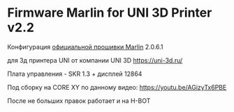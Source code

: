 
# Firmware Marlin for UNI 3D Printer v2.2

Конфигурация <a href="https://github.com/MarlinFirmware/Marlin">официальной прошивки  Marlin</a> 2.0.6.1

для 3д принтера UNI от компании UNI 3D https://uni-3d.ru/

Плата управления - SKR 1.3 + дисплей 12864

Под сборку на CORE XY по данному видео: https://youtu.be/AGizyTx6PBE

После не больших правок работает и на H-BOT

